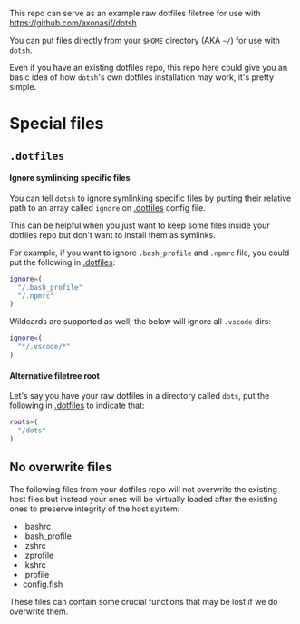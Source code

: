 This repo can serve as an example raw dotfiles filetree for use with https://github.com/axonasif/dotsh

You can put files directly from your `$HOME` directory (AKA `~/`) for use with `dotsh`.

Even if you have an existing dotfiles repo, this repo here could give you an basic idea of how `dotsh`'s own dotfiles installation may work, it's pretty simple.

# Special files

## `.dotfiles`

#### Ignore symlinking specific files

You can tell `dotsh` to ignore symlinking specific files by putting their relative path to an array called `ignore` on [.dotfiles](./.dotfiles) config file.

This can be helpful when you just want to keep some files inside your dotfiles repo but don't want to install them as symlinks.

For example, if you want to ignore `.bash_profile` and `.npmrc` file, you could put the following in [.dotfiles](./.dotfiles):

```bash
ignore=(
  "/.bash_profile"
  "/.npmrc"
)
```

Wildcards are supported as well, the below will ignore all `.vscode` dirs:

```bash
ignore=(
  "*/.vscode/*"
)
```

#### Alternative filetree root

Let's say you have your raw dotfiles in a directory called `dots`, put the following in [.dotfiles](./dotfiles) to indicate that:

```bash
roots=(
  "/dots"
)
```

## No overwrite files

The following files from your dotfiles repo will not overwrite the existing host files but instead your ones will be virtually loaded after the existing ones to preserve integrity of the host system:

- .bashrc
- .bash_profile
- .zshrc
- .zprofile
- .kshrc
- .profile
- config.fish

These files can contain some crucial functions that may be lost if we do overwrite them.

